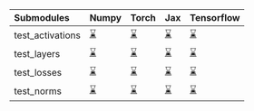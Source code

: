 | Submodules       | Numpy                                                                                                                           | Torch                                                                                                                           | Jax                                                                                                                             | Tensorflow                                                                                                                      |
|:-----------------|:--------------------------------------------------------------------------------------------------------------------------------|:--------------------------------------------------------------------------------------------------------------------------------|:--------------------------------------------------------------------------------------------------------------------------------|:--------------------------------------------------------------------------------------------------------------------------------|
| test_activations | <a href="https://github.com/unifyai/ivy/runs/7996083537?check_suite_focus=true" rel="noopener noreferrer" target="_blank">⌛</a> | <a href="https://github.com/unifyai/ivy/runs/7996084233?check_suite_focus=true" rel="noopener noreferrer" target="_blank">⌛</a> | <a href="https://github.com/unifyai/ivy/runs/7996084913?check_suite_focus=true" rel="noopener noreferrer" target="_blank">⌛</a> | <a href="https://github.com/unifyai/ivy/runs/7996085565?check_suite_focus=true" rel="noopener noreferrer" target="_blank">⌛</a> |
| test_layers      | <a href="https://github.com/unifyai/ivy/runs/7996083700?check_suite_focus=true" rel="noopener noreferrer" target="_blank">⌛</a> | <a href="https://github.com/unifyai/ivy/runs/7996084378?check_suite_focus=true" rel="noopener noreferrer" target="_blank">⌛</a> | <a href="https://github.com/unifyai/ivy/runs/7996085075?check_suite_focus=true" rel="noopener noreferrer" target="_blank">⌛</a> | <a href="https://github.com/unifyai/ivy/runs/7996085740?check_suite_focus=true" rel="noopener noreferrer" target="_blank">⌛</a> |
| test_losses      | <a href="https://github.com/unifyai/ivy/runs/7996083880?check_suite_focus=true" rel="noopener noreferrer" target="_blank">⌛</a> | <a href="https://github.com/unifyai/ivy/runs/7996084608?check_suite_focus=true" rel="noopener noreferrer" target="_blank">⌛</a> | <a href="https://github.com/unifyai/ivy/runs/7996085229?check_suite_focus=true" rel="noopener noreferrer" target="_blank">⌛</a> | <a href="https://github.com/unifyai/ivy/runs/7996085893?check_suite_focus=true" rel="noopener noreferrer" target="_blank">⌛</a> |
| test_norms       | <a href="https://github.com/unifyai/ivy/runs/7996084092?check_suite_focus=true" rel="noopener noreferrer" target="_blank">⌛</a> | <a href="https://github.com/unifyai/ivy/runs/7996084776?check_suite_focus=true" rel="noopener noreferrer" target="_blank">⌛</a> | <a href="https://github.com/unifyai/ivy/runs/7996085395?check_suite_focus=true" rel="noopener noreferrer" target="_blank">⌛</a> | <a href="https://github.com/unifyai/ivy/runs/7996086017?check_suite_focus=true" rel="noopener noreferrer" target="_blank">⌛</a> |